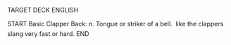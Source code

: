 TARGET DECK
ENGLISH

START
Basic
Clapper
Back: n. Tongue or striker of a bell.  like the clappers slang very fast or hard.
END

